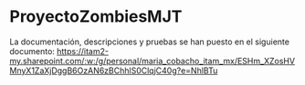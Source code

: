 # ProyectoZombiesMJT
La documentación, descripciones y pruebas se han puesto en el siguiente documento:
https://itam2-my.sharepoint.com/:w:/g/personal/maria_cobacho_itam_mx/ESHm_XZosHVMnyX1ZaXjDggB6OzAN6zBChhlS0ClqjC40g?e=NhlBTu 
